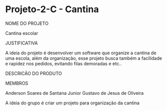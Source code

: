 # Projeto-2-C - Cantina

NOME DO PROJETO

Cantina escolar

JUSTIFICATIVA

A ideia do projeto é desenvolver um software que organize a cantina de uma escola, além da organização, esse projeto busca também a facilidade e rapidez nos pedidos, evitando filas demoradas e etc..

DESCRICÃO DO PRODUTO



MEMBROS

Anderson Soares de Santana Junior
Gustavo de Jesus de Oliveira

A ideia do grupo é criar um projeto para organização da cantina
